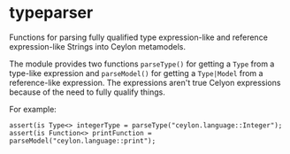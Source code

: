# typeparser

Functions for parsing fully qualified type expression-like and reference expression-like Strings into Ceylon metamodels.

The module provides two functions `parseType()` for getting a `Type` from a type-like expression
and `parseModel()` for getting a `Type|Model` from a reference-like expression.
The expressions aren't true Celyon expressions because of the need to fully qualify things.

For example:

    assert(is Type<> integerType = parseType("ceylon.language::Integer");
    assert(is Function<> printFunction = parseModel("ceylon.language::print");
    
